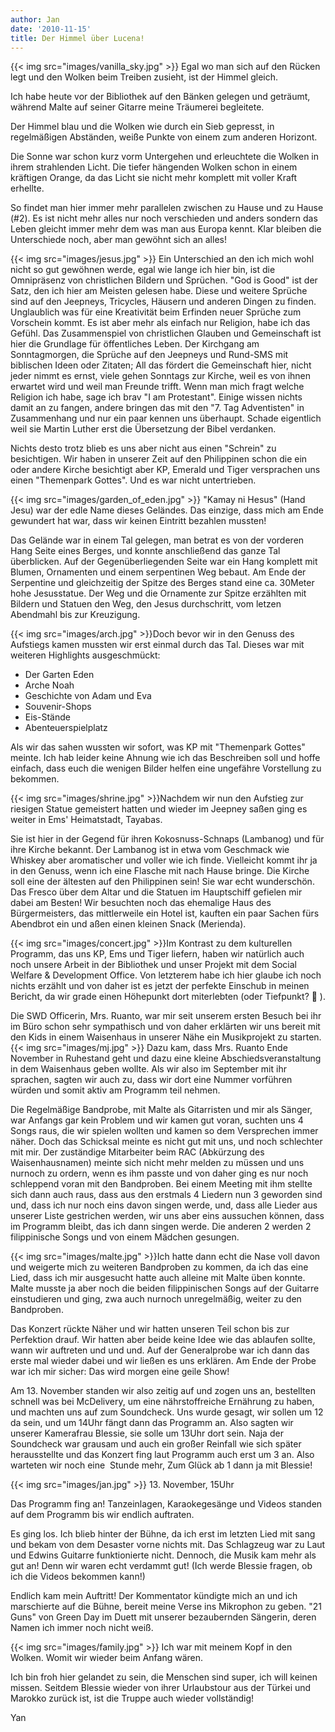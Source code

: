 ```yaml
---
author: Jan
date: '2010-11-15'
title: Der Himmel über Lucena!
---
```


{{< img src="images/vanilla_sky.jpg" >}} Egal wo man
sich auf den Rücken legt und den Wolken beim Treiben zusieht, ist der Himmel
gleich.

Ich habe heute vor der Bibliothek auf den Bänken gelegen und geträumt, während
Malte auf seiner Gitarre meine Träumerei begleitete.

Der Himmel blau und die Wolken wie durch ein Sieb gepresst, in regelmäßigen
Abständen, weiße Punkte von einem zum anderen Horizont.

Die Sonne war schon kurz vorm Untergehen und erleuchtete die Wolken in ihrem
strahlenden Licht. Die tiefer hängenden Wolken schon in einem kräftigen Orange,
da das Licht sie nicht mehr komplett mit voller Kraft erhellte.

So findet man hier immer mehr parallelen zwischen zu Hause und zu Hause (#2).
Es ist nicht mehr alles nur noch verschieden und anders sondern das Leben
gleicht immer mehr dem was man aus Europa kennt. Klar bleiben die Unterschiede
noch, aber man gewöhnt sich an alles!

{{< img src="images/jesus.jpg" >}}
Ein Unterschied an den ich mich wohl nicht so gut gewöhnen werde, egal wie
lange ich hier bin, ist die Omnipräsenz von christlichen Bildern und Sprüchen.
"God is Good" ist der Satz, den ich hier am Meisten gelesen habe. Diese und
weitere Sprüche sind auf den Jeepneys, Tricycles, Häusern und anderen Dingen
zu finden. Unglaublich was für eine Kreativität beim Erfinden neuer Sprüche zum
Vorschein kommt. Es ist aber mehr als einfach nur Religion, habe ich das
Gefühl. Das Zusammenspiel von christlichen Glauben und Gemeinschaft ist hier
die Grundlage für öffentliches Leben. Der Kirchgang am Sonntagmorgen, die
Sprüche auf den Jeepneys und Rund-SMS mit biblischen Ideen oder Zitaten; All
das fördert die Gemeinschaft hier, nicht jeder nimmt es ernst, viele gehen
Sonntags zur Kirche, weil es von ihnen erwartet wird und weil man Freunde
trifft. Wenn man mich fragt welche Religion ich habe, sage ich brav "I am 
Protestant". Einige wissen nichts damit an zu fangen, andere bringen das mit
den "7. Tag Adventisten" in Zusammenhang und nur ein paar kennen uns überhaupt.
Schade eigentlich weil sie Martin Luther erst die Übersetzung der Bibel
verdanken.

Nichts desto trotz blieb es uns aber nicht aus einen "Schrein" zu besichtigen.
Wir haben in unserer Zeit auf den Philippinen schon die ein oder andere Kirche
besichtigt aber KP, Emerald und Tiger versprachen uns einen "Themenpark Gottes".
Und es war nicht untertrieben.

{{< img src="images/garden_of_eden.jpg" >}}
"Kamay ni Hesus" (Hand Jesu) war der edle Name dieses Geländes. Das einzige,
dass mich am Ende gewundert hat war, dass wir keinen Eintritt bezahlen mussten!

Das Gelände war in einem Tal gelegen, man betrat es von der vorderen Hang Seite
eines Berges, und konnte anschließend das ganze Tal überblicken. Auf der
Gegenüberliegenden Seite war ein Hang komplett mit Blumen, Ornamenten und einem
serpentinen Weg bebaut. Am Ende der Serpentine und gleichzeitig der Spitze des
Berges stand eine ca. 30Meter hohe Jesusstatue. Der Weg und die Ornamente zur
Spitze erzählten mit Bildern und Statuen den Weg, den Jesus durchschritt, vom
letzen Abendmahl bis zur Kreuzigung.

{{< img src="images/arch.jpg" >}}Doch bevor wir in den
Genuss des Aufstiegs kamen mussten wir erst einmal durch das Tal. Dieses war
mit weiteren Highlights ausgeschmückt:

  * Der Garten Eden
  * Arche Noah
  * Geschichte von Adam und Eva
  * Souvenir-Shops
  * Eis-Stände
  * Abenteuerspielplatz

Als wir das sahen wussten wir sofort, was KP mit "Themenpark Gottes" meinte.
Ich hab leider keine Ahnung wie ich das Beschreiben soll und hoffe einfach,
dass euch die wenigen Bilder helfen eine ungefähre Vorstellung zu bekommen.

{{< img src="images/shrine.jpg" >}}Nachdem wir nun den
Aufstieg zur riesigen Statue gemeistert hatten und wieder im Jeepney saßen ging
es weiter in Ems' Heimatstadt, Tayabas.

Sie ist hier in der Gegend für ihren Kokosnuss-Schnaps (Lambanog) und für ihre
Kirche bekannt. Der Lambanog ist in etwa vom Geschmack wie Whiskey aber
aromatischer und voller wie ich finde. Vielleicht kommt ihr ja in den Genuss,
wenn ich eine Flasche mit nach Hause bringe. Die Kirche soll eine der ältesten
auf den Philippinen sein! Sie war echt wunderschön. Das Fresco über dem Altar
und die Statuen im Hauptschiff gefielen mir dabei am Besten! Wir besuchten noch
das ehemalige Haus des Bürgermeisters, das mittlerweile ein Hotel ist, kauften
ein paar Sachen fürs Abendbrot ein und aßen einen kleinen Snack (Merienda).

{{< img src="images/concert.jpg" >}}Im Kontrast zu dem
kulturellen Programm, das uns KP, Ems und Tiger liefern, haben wir natürlich
auch noch unsere Arbeit in der Bibliothek und unser Projekt mit dem Social
Welfare & Development Office. Von letzterem habe ich hier glaube ich noch
nichts erzählt und von daher ist es jetzt der perfekte Einschub in meinen
Bericht, da wir grade einen Höhepunkt dort miterlebten (oder Tiefpunkt? 🙁 ).

Die SWD Officerin, Mrs. Ruanto, war mir seit unserem ersten Besuch bei ihr im
Büro schon sehr sympathisch und von daher erklärten wir uns bereit mit den Kids
in einem Waisenhaus in unserer Nähe ein Musikprojekt zu starten.
{{< img src="images/mj.jpg" >}} Dazu kam, dass Mrs.
Ruanto Ende November in Ruhestand geht und dazu eine kleine
Abschiedsveranstaltung in dem Waisenhaus geben wollte. Als wir also im
September mit ihr sprachen, sagten wir auch zu, dass wir dort eine Nummer
vorführen würden und somit aktiv am Programm teil nehmen.

Die Regelmäßige Bandprobe, mit Malte als Gitarristen und mir als Sänger, war
Anfangs gar kein Problem und wir kamen gut voran, suchten uns 4 Songs raus,
die wir spielen wollten und kamen so dem Versprechen immer näher. Doch das
Schicksal meinte es nicht gut mit uns, und noch schlechter mit mir. Der
zuständige Mitarbeiter beim RAC (Abkürzung des Waisenhausnamen) meinte sich
nicht mehr melden zu müssen und uns nurnoch zu ordern, wenn es ihm passte und
von daher ging es nur noch schleppend voran mit den Bandproben. Bei einem
Meeting mit ihm stellte sich dann auch raus, dass aus den erstmals 4 Liedern
nun 3 geworden sind und, dass ich nur noch eins davon singen werde, und, dass
alle Lieder aus unserer Liste gestrichen werden, wir uns aber eins aussuchen
können, dass im Programm bleibt, das ich dann singen werde. Die anderen 2
werden 2 filippinische Songs und von einem Mädchen gesungen.

{{< img src="images/malte.jpg" >}}Ich hatte dann echt
die Nase voll davon und weigerte mich zu weiteren Bandproben zu kommen, da ich
das eine Lied, dass ich mir ausgesucht hatte auch alleine mit Malte üben
konnte. Malte musste ja aber noch die beiden filippinischen Songs auf der
Guitarre einstudieren und ging, zwa auch nurnoch unregelmäßig, weiter zu den
Bandproben.

Das Konzert rückte Näher und wir hatten unseren Teil schon bis zur Perfektion
drauf. Wir hatten aber beide keine Idee wie das ablaufen sollte, wann wir
auftreten und und und. Auf der Generalprobe war ich dann das erste mal wieder
dabei und wir ließen es uns erklären. Am Ende der Probe war ich mir sicher:
Das wird morgen eine geile Show!

Am 13. November standen wir also zeitig auf und zogen uns an, bestellten
schnell was bei McDelivery, um eine nährstoffreiche Ernährung zu haben, und
machten uns auf zum Soundcheck. Uns wurde gesagt, wir sollen um 12 da sein,
und um 14Uhr fängt dann das Programm an. Also sagten wir unserer Kamerafrau
Blessie, sie solle um 13Uhr dort sein. Naja der Soundcheck war grausam und
auch ein großer Reinfall wie sich später herausstellte und das Konzert fing
laut Programm auch erst um 3 an. Also warteten wir noch eine  Stunde mehr, Zum
Glück ab 1 dann ja mit Blessie!

{{< img src="images/jan.jpg" >}}
13. November, 15Uhr

Das Programm fing an! Tanzeinlagen, Karaokegesänge und Videos standen auf dem
Programm bis wir endlich auftraten.

Es ging los. Ich blieb hinter der Bühne, da ich erst im letzten Lied mit sang
und bekam von dem Desaster vorne nichts mit. Das Schlagzeug war zu Laut und
Edwins Guitarre funktionierte nicht. Dennoch, die Musik kam mehr als gut an!
Denn wir waren echt verdammt gut! (Ich werde Blessie fragen, ob ich die Videos
bekommen kann!)

Endlich kam mein Auftritt! Der Kommentator kündigte mich an und ich marschierte
auf die Bühne, bereit meine Verse ins Mikrophon zu geben. "21 Guns" von Green
Day im Duett mit unserer bezaubernden Sängerin, deren Namen ich immer noch
nicht weiß.

{{< img src="images/family.jpg" >}}
Ich war mit meinem Kopf in den Wolken. Womit wir wieder beim Anfang wären.

Ich bin froh hier gelandet zu sein, die Menschen sind super, ich will keinen
missen. Seitdem Blessie wieder von ihrer Urlaubstour aus der Türkei und Marokko
zurück ist, ist die Truppe auch wieder vollständig!

Yan
